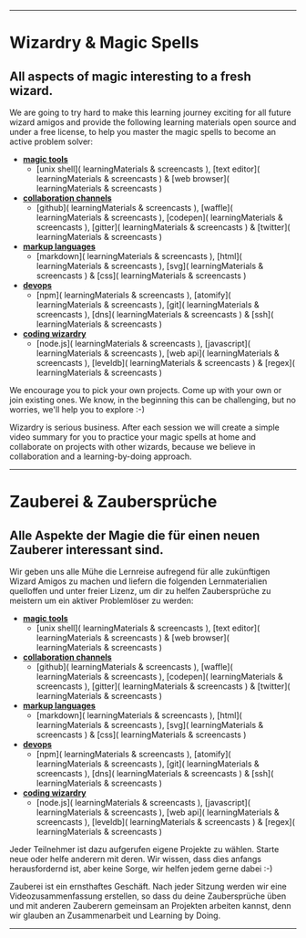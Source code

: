 
---
[](#english)
# Wizardry & Magic Spells

## All aspects of magic interesting to a fresh wizard.

We are going to try hard to make this learning journey exciting for all future wizard amigos and provide the following learning materials open source and under a free license, to help you master the magic spells to become an active problem solver:
* **[magic tools]( summary )**
  * [unix shell]( learningMaterials & screencasts ),
    [text editor]( learningMaterials & screencasts ) &
    [web browser]( learningMaterials & screencasts )
* **[collaboration channels]( summary )**
  * [github]( learningMaterials & screencasts ),
    [waffle]( learningMaterials & screencasts ),
    [codepen]( learningMaterials & screencasts ),
    [gitter]( learningMaterials & screencasts ) &
    [twitter]( learningMaterials & screencasts )
* **[markup languages]( summary )**
  * [markdown]( learningMaterials & screencasts ),
    [html]( learningMaterials & screencasts ),
    [svg]( learningMaterials & screencasts ) &
    [css]( learningMaterials & screencasts )
* **[devops]( summary )**
  * [npm]( learningMaterials & screencasts ),
    [atomify]( learningMaterials & screencasts ),
    [git]( learningMaterials & screencasts ),
    [dns]( learningMaterials & screencasts ) &
    [ssh]( learningMaterials & screencasts )
* **[coding wizardry]( summary )**
  * [node.js]( learningMaterials & screencasts ),
    [javascript]( learningMaterials & screencasts ),
    [web api]( learningMaterials & screencasts ),
    [leveldb]( learningMaterials & screencasts ) &
    [regex]( learningMaterials & screencasts )

We encourage you to pick your own projects. Come up with your own or join existing ones. We know, in the beginning this can be challenging, but no worries, we'll help you to explore :-)

Wizardry is serious business. After each session we will create a simple video summary for you to practice your magic spells at home and collaborate on projects with other wizards, because we believe in collaboration and a learning-by-doing approach.

---
[](#german)
# Zauberei & Zaubersprüche

## Alle Aspekte der Magie die für einen neuen Zauberer interessant sind.

Wir geben uns alle Mühe die Lernreise aufregend für alle zukünftigen Wizard Amigos zu machen und liefern die folgenden Lernmaterialien quelloffen und unter freier Lizenz, um dir zu helfen Zaubersprüche zu meistern um ein aktiver Problemlöser zu werden:
* **[magic tools]( summary )**
  * [unix shell]( learningMaterials & screencasts ),
    [text editor]( learningMaterials & screencasts ) &
    [web browser]( learningMaterials & screencasts )
* **[collaboration channels]( summary )**
  * [github]( learningMaterials & screencasts ),
    [waffle]( learningMaterials & screencasts ),
    [codepen]( learningMaterials & screencasts ),
    [gitter]( learningMaterials & screencasts ) &
    [twitter]( learningMaterials & screencasts )
* **[markup languages]( summary )**
  * [markdown]( learningMaterials & screencasts ),
    [html]( learningMaterials & screencasts ),
    [svg]( learningMaterials & screencasts ) &
    [css]( learningMaterials & screencasts )
* **[devops]( summary )**
  * [npm]( learningMaterials & screencasts ),
    [atomify]( learningMaterials & screencasts ),
    [git]( learningMaterials & screencasts ),
    [dns]( learningMaterials & screencasts ) &
    [ssh]( learningMaterials & screencasts )
* **[coding wizardry]( summary )**
  * [node.js]( learningMaterials & screencasts ),
    [javascript]( learningMaterials & screencasts ),
    [web api]( learningMaterials & screencasts ),
    [leveldb]( learningMaterials & screencasts ) &
    [regex]( learningMaterials & screencasts )

Jeder Teilnehmer ist dazu aufgerufen eigene Projekte zu wählen. Starte neue oder helfe anderern mit deren. Wir wissen, dass dies anfangs herausfordernd ist, aber keine Sorge, wir helfen jedem gerne dabei :-)

Zauberei ist ein ernsthaftes Geschäft. Nach jeder Sitzung werden wir eine Videozusammenfassung erstellen, so dass du deine Zaubersprüche üben und mit anderen Zauberern gemeinsam an Projekten arbeiten kannst, denn wir glauben an Zusammenarbeit und  Learning by Doing.

---

